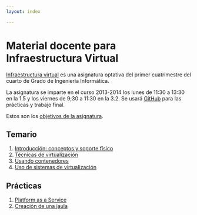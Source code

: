 ```yaml
---
layout: index

---
```


Material docente para Infraestructura Virtual
==

[Infraestructura virtual](http://grados.ugr.es/informatica/pages/infoacademica/guias_docentes/espti/infraestructuravirtual)
es una asignatura optativa del primer cuatrimestre del cuarto de Grado
de Ingeniería Informática.

La asignatura se imparte en el curso 2013-2014 los lunes de 11:30 a
13:30 en la 1.5 y los viernes de 9;30 a 11:30 en la 3.2. Se usará
[GitHub](http://github.com) para las prácticas y trabajo final.

Estos son los [objetivos de la asignatura](documentos/objetivos). 

Temario
------------

1. [Introducción: conceptos y soporte físico](documentos/temas/Intro:concepto_y_soporte_fisico)
2. [Técnicas de virtualización](documentos/temas/Tecnicas_de_virtualizacion)
3. [Usando contenedores](documentos/temas/Contenedores)
4. [Uso de sistemas de virtualización](documentos/temas/Uso_de_sistemas)

Prácticas
-------------

1. [Platform as a Service](documentos/practicas/1.PaaS)
2. [Creación de una jaula](documentos/practicas/2.Jaula)

